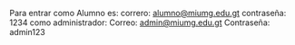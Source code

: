 Para entrar como Alumno es: correro: alumno@miumg.edu.gt contraseña: 1234
como administrador: Correo: admin@miumg.edu.gt Contraseña: admin123
